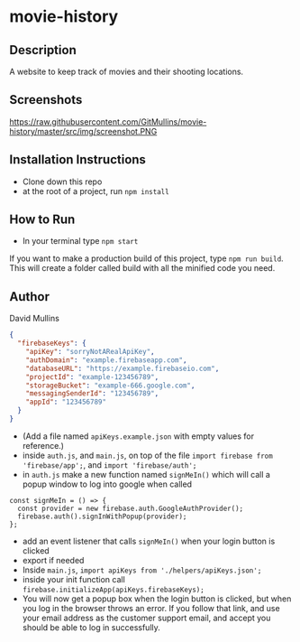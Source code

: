 # movie-history

## Description
A website to keep track of movies and their shooting locations.

## Screenshots
https://raw.githubusercontent.com/GitMullins/movie-history/master/src/img/screenshot.PNG

## Installation Instructions
* Clone down this repo
* at the root of a project, run `npm install`

## How to Run
* In your terminal type `npm start`

If you want to make a production build of this project, type `npm run build`. This will create a folder called build with all the minified code you need.

## Author
David Mullins






``` JSON
{
  "firebaseKeys": {
    "apiKey": "sorryNotARealApiKey",
    "authDomain": "example.firebaseapp.com",
    "databaseURL": "https://example.firebaseio.com",
    "projectId": "example-123456789",
    "storageBucket": "example-666.google.com",
    "messagingSenderId": "123456789",
    "appId": "123456789"
  }
}
```
* (Add a file named `apiKeys.example.json` with empty values for reference.)
* inside `auth.js`, and `main.js`, on top of the file `import firebase from 'firebase/app';`, and `import 'firebase/auth';`
* in `auth.js` make a new function named `signMeIn()` which will call a popup window to log into google when called
```
const signMeIn = () => {
  const provider = new firebase.auth.GoogleAuthProvider();
  firebase.auth().signInWithPopup(provider);
};
```
* add an event listener that calls `signMeIn()`  when your login button is clicked
* export if needed
* Inside `main.js`,  `import apiKeys from './helpers/apiKeys.json';`
* inside your init function call `firebase.initializeApp(apiKeys.firebaseKeys);`
* You will now get a popup box when the login button is clicked, but when you log in the browser throws an error. If you follow that link, and use your email address as the customer support email, and accept you should be able to log in successfully.